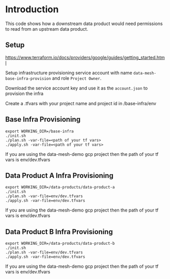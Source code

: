 # Introduction

This code shows how a downstream data product would need permissions to read from an upstream data product. 

## Setup

https://www.terraform.io/docs/providers/google/guides/getting_started.html

Setup infrastructure provisioning service account with name `data-mesh-base-infra-provision` and role `Project Owner`. 

Download the service account key and use it as the `account.json` to provision the infra

Create a <file name of your choice>.tfvars with your project name and project id in /base-infra/env

## Base Infra Provisioning

```
export WORKING_DIR=/base-infra
./init.sh
./plan.sh -var-file=<path of your tf vars>
./apply.sh -var-file=<path of your tf vars>
```

If you are using the data-mesh-demo gcp project then the path of your tf vars is env/dev.tfvars

## Data Product A Infra Provisioning

```
export WORKING_DIR=/data-products/data-product-a
./init.sh
./plan.sh -var-file=env/dev.tfvars
./apply.sh -var-file=env/dev.tfvars
```

If you are using the data-mesh-demo gcp project then the path of your tf vars is env/dev.tfvars

## Data Product B Infra Provisioning

```
export WORKING_DIR=/data-products/data-product-b
./init.sh
./plan.sh -var-file=env/dev.tfvars
./apply.sh -var-file=env/dev.tfvars
```

If you are using the data-mesh-demo gcp project then the path of your tf vars is env/dev.tfvars